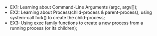 - EX1: Learning about Command-Line Arguments (argc, argv[]);
- EX2: Learning about Process(child-process & parent-process), using system-call fork() to create the child-process;
- EX3: Using exec family functions to create a new process from a running process (or its children);